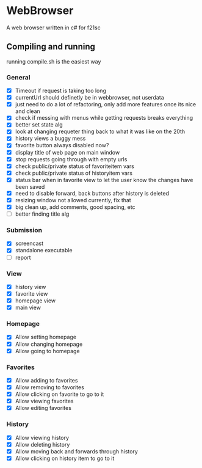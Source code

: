 # WebBrowser
A web browser written in c# for f21sc
## Compiling and running
running compile.sh is the easiest way

### General
- [x] Timeout if request is taking too long
- [x] currentUrl should definetly be in webbrowser, not userdata
- [x] just need to do a lot of refactoring, only add more features once its nice and clean
- [x] check if messing with menus while getting requests breaks everything
- [x] better set state alg
- [x] look at changing requeter thing back to what it was like on the 20th
- [x] history views a buggy mess
- [x] favorite button always disabled now?
- [x] display title of web page on main window
- [x] stop requests going through with empty urls
- [x] check public/private status of favoriteitem vars
- [x] check public/private status of historyitem vars
- [x] status bar when in favorite view to let the user know the changes have been saved
- [x] need to disable forward, back buttons after history is deleted
- [x] resizing window not allowed currently, fix that 
- [x] big clean up, add comments, good spacing, etc
- [ ] better finding title alg

### Submission
- [x] screencast
- [x] standalone executable
- [ ] report

### View
- [x] history view
- [x] favorite view
- [x] homepage view
- [x] main view

### Homepage
- [x] Allow setting homepage
- [x] Allow changing homepage
- [x] Allow going to homepage

### Favorites
- [x] Allow adding to favorites
- [x] Allow removing to favorites
- [x] Allow clicking on favorite to go to it
- [x] Allow viewing favorites
- [x] Allow editing favorites

### History
- [x] Allow viewing history
- [x] Allow deleting history
- [x] Allow moving back and forwards through history
- [x] Allow clicking on history item to go to it

